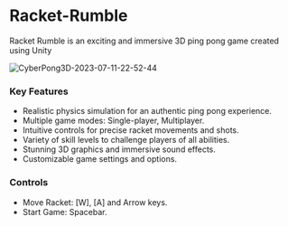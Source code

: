 # Racket-Rumble
Racket Rumble is an exciting and immersive 3D ping pong game created using Unity

![CyberPong3D-2023-07-11-22-52-44](https://github.com/Chans-cellar/Racket-Rumble/assets/99122826/be27983d-8cbe-4284-bbcb-613d8d340e32)

<h3 align="left"> Key Features </h3>

- Realistic physics simulation for an authentic ping pong experience.
- Multiple game modes: Single-player, Multiplayer.
- Intuitive controls for precise racket movements and shots.
- Variety of skill levels to challenge players of all abilities.
- Stunning 3D graphics and immersive sound effects.
- Customizable game settings and options.

<h3 align="left"> Controls </h3>

- Move Racket: [W], [A] and Arrow keys.
- Start Game: Spacebar.
